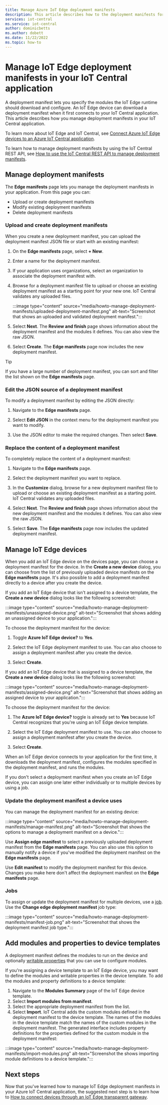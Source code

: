 ```yaml
---
title: Manage Azure IoT Edge deployment manifests
description: This article describes how to the deployment manifests for the IT Edge devices that connect to your IoT Central application.
services: iot-central
ms.service: iot-central
author: dominicbetts
ms.author: dobett
ms.date: 11/22/2022
ms.topic: how-to
---
```


# Manage IoT Edge deployment manifests in your IoT Central application

A deployment manifest lets you specify the modules the IoT Edge runtime should download and configure. An IoT Edge device can download a deployment manifest when it first connects to your IoT Central application. This article describes how you manage deployment manifests in your IoT Central application.

To learn more about IoT Edge and IoT Central, see [Connect Azure IoT Edge devices to an Azure IoT Central application](concepts-iot-edge.md).

To learn how to manage deployment manifests by using the IoT Central REST API, see [How to use the IoT Central REST API to manage deployment manifests](../core/howto-manage-deployment-manifests-with-rest-api.md).

## Manage deployment manifests

The **Edge manifests** page lets you manage the deployment manifests in your application. From this page you can:

- Upload or create deployment manifests
- Modify existing deployment manifests
- Delete deployment manifests

### Upload and create deployment manifests

When you create a new deployment manifest, you can upload the deployment manifest JSON file or start with an existing manifest:

1. On the **Edge manifests** page, select **+ New**.

1. Enter a name for the deployment manifest.

1. If your application uses organizations, select an organization to associate the deployment manifest with.

1. Browse for a deployment manifest file to upload or choose an existing deployment manifest as a starting point for your new one. IoT Central validates any uploaded files.

    :::image type="content" source="media/howto-manage-deployment-manifests/uploaded-deployment-manifest.png" alt-text="Screenshot that shows an uploaded and validated deployment manifest.":::

1. Select **Next**. The **Review and finish** page shows information about the deployment manifest and the modules it defines. You can also view the raw JSON.

1. Select **Create**. The **Edge manifests** page now includes the new deployment manifest.

> [!TIP]
> If you have a large number of deployment manifest, you can sort and filter the list shown on the **Edge manifests** page.

### Edit the JSON source of a deployment manifest

To modify a deployment manifest by editing the JSON directly:

1. Navigate to the **Edge manifests** page.

1. Select **Edit JSON** in the context menu for the deployment manifest you want to modify.

1. Use the JSON editor to make the required changes. Then select **Save**.

### Replace the content of a deployment manifest

To completely replace the content of a deployment manifest:

1. Navigate to the **Edge manifests** page.

1. Select the deployment manifest you want to replace.

1. In the **Customize** dialog, browse for a new deployment manifest file to upload or choose an existing deployment manifest as a starting point. IoT Central validates any uploaded files.

1. Select **Next**. The **Review and finish** page shows information about the new deployment manifest and the modules it defines. You can also view the raw JSON.

1. Select **Save**. The **Edge manifests** page now includes the updated deployment manifest.

## Manage IoT Edge devices

When you add an IoT Edge device on the devices page, you can choose a deployment manifest for the device. In the **Create a new device** dialog, you can choose from the list of previously uploaded device manifests on the **Edge manifests** page. It's also possible to add a deployment manifest directly to a device after you create the device.

If you add an IoT Edge device that isn't assigned to a device template, the **Create a new device** dialog looks like the following screenshot:

:::image type="content" source="media/howto-manage-deployment-manifests/unassigned-device.png" alt-text="Screenshot that shows adding an unassigned device to your application.":::

To choose the deployment manifest for the device:

1. Toggle **Azure IoT Edge device?** to **Yes**.

1. Select the IoT Edge deployment manifest to use. You can also choose to assign a deployment manifest after you create the device.

1. Select **Create**.

If you add an IoT Edge device that is assigned to a device template, the **Create a new device** dialog looks like the following screenshot:

:::image type="content" source="media/howto-manage-deployment-manifests/assigned-device.png" alt-text="Screenshot that shows adding an assigned device to your application.":::

To choose the deployment manifest for the device:

1. The **Azure IoT Edge device?** toggle is already set to **Yes** because IoT Central recognizes that you're using an IoT Edge device template.

1. Select the IoT Edge deployment manifest to use. You can also choose to assign a deployment manifest after you create the device.

1. Select **Create**.

When an IoT Edge device connects to your application for the first time, it downloads the deployment manifest, configures the modules specified in the deployment manifest, and runs the modules.

If you don't select a deployment manifest when you create an IoT Edge device, you can assign one later either individually or to multiple devices by using a job.

### Update the deployment manifest a device uses

You can manage the deployment manifest for an existing device:

:::image type="content" source="media/howto-manage-deployment-manifests/manage-manifest.png" alt-text="Screenshot that shows the options to manage a deployment manifest on a device.":::

Use **Assign edge manifest** to select a previously uploaded deployment manifest from the **Edge manifests** page. You can also use this option to manually notify a device if you've modified the deployment manifest on the **Edge manifests** page.

Use **Edit manifest** to modify the deployment manifest for this device. Changes you make here don't affect the deployment manifest on the **Edge manifests** page.

### Jobs

To assign or update the deployment manifest for multiple devices, use a [job](howto-manage-devices-in-bulk.md). Use the **Change edge deployment manifest** job type:

:::image type="content" source="media/howto-manage-deployment-manifests/manifest-job.png" alt-text="Screenshot that shows the deployment manifest job type.":::

## Add modules and properties to device templates

A deployment manifest defines the modules to run on the device and optionally [writable properties](../../iot-edge/module-composition.md?#define-or-update-desired-properties) that you can use to configure modules.

If you're assigning a device template to an IoT Edge device, you may want to define the modules and writable properties in the device template. To add the modules and property definitions to a device template:

1. Navigate to the **Modules Summary** page of the IoT Edge device template.
1. Select **Import modules from manifest**.
1. Select the appropriate deployment manifest from the list.
1. Select **Import**. IoT Central adds the custom modules defined in the deployment manifest to the device template. The names of the modules in the device template match the names of the custom modules in the deployment manifest. The generated interface includes property definitions for the properties defined for the custom module in the deployment manifest:

:::image type="content" source="media/howto-manage-deployment-manifests/import-modules.png" alt-text="Screenshot the shows importing module definitions to a device template.":::

## Next steps

Now that you've learned how to manage IoT Edge deployment manifests in your Azure IoT Central application, the suggested next step is to learn how to [How to connect devices through an IoT Edge transparent gateway](how-to-connect-iot-edge-transparent-gateway.md).
